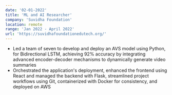 ```yaml
---
date: '02-01-2022'
title: 'ML and AI Researcher'
company: 'Suvidha Foundation'
location: remote
range: 'Jan 2022 - April 2022'
url: 'https://suvidhafoundationedutech.org/'
---
```


- Led a team of seven to develop and deploy an AVS model using Python, for Bidirectional LSTM, achieving 92% accuracy by integrating advanced encoder-decoder mechanisms to dynamically generate video summaries
- Orchestrated the application's deployment, enhanced the frontend using React and managed the backend with Flask, streamlined project workflows using Git, containerized with Docker for consistency, and deployed on AWS
